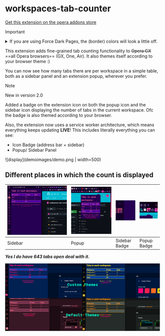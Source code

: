 # workspaces-tab-counter

[Get this extension on the opera addons store](https://addons.opera.com/en/extensions/details/workspace-tab-counter/)

> [!IMPORTANT]
> <details>
> <summary>
> If you are using Force Dark Pages, the (border) colors will look a little off. 
> </summary>
> I couldn't find a way to tell GX that the website is already dark. So please add: 
> 
> (if installed from opera addons store)
> ```url
> chrome-extension://jmkkamllgfbbdmpcjahoodclfgehnpla/panel.html
> ```
> 
> (if installed locally)
> ```url
> chrome-extension://lofcdnammfkmkpgphppmojhbpkkcbona/panel.html
> ``` 
>
>  to your "Disable" list on [opera://settings/content/forceDarkMode](opera://settings/content/forceDarkMode)
> </details>

This extension adds fine-grained tab counting functionality to ~~Opera GX~~ ==all Opera browsers== (GX, One, Air). It also themes itself according to your browser theme :)

You can now see how many tabs there are per workspace in a simple table, both as a sidebar panel and an extension popup, wherever you prefer.

> [!NOTE]
> New in version 2.0

Added a badge on the extension icon on both the popup icon and the sidebar icon displaying the number of tabs in the current workspace. Ofc the badge is also themed according to your browser.

Also, the extension now uses a service worker architecture, which means everything keeps updating **LIVE**! This includes literally everything you can see:
- Icon Badge (address bar + sidebar)
- Popup/ Sidebar Panel

![display](demoimages/demo.png | width=500)

## Different places in which the count is displayed

![sidebar pinned](demoimages/sidebar.png) | ![popup](demoimages/popup-with-badge.png) | ![sidebar-badge](demoimages/sidebar-badge.png) | ![popup-badge](demoimages/popup-badge.png) |
| -----  | ---- | - | - |
| Sidebar  | Popup | Sidebar Badge | Popup Badge |


***Yes I do have 643 tabs open deal with it.***

![themes](demoimages/themespreview.png)


